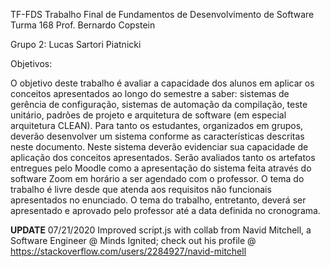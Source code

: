 TF-FDS
Trabalho Final de Fundamentos de Desenvolvimento de Software
Turma 168
Prof. Bernardo Copstein

Grupo 2: Lucas Sartori Piatnicki

Objetivos:

O objetivo deste trabalho é avaliar a capacidade dos alunos em aplicar os conceitos apresentados ao longo do semestre a saber: sistemas de gerência de configuração, sistemas de automação da compilação, teste unitário, padrões de projeto e arquitetura de software (em especial arquitetura CLEAN).
Para tanto os estudantes, organizados em grupos, deverão desenvolver um sistema conforme as características descritas neste documento. Neste sistema deverão evidenciar sua capacidade de aplicação dos conceitos apresentados.
Serão avaliados tanto os artefatos entregues pelo Moodle como a apresentação do sistema feita através do software Zoom em horário a ser agendado com o professor.
O tema do trabalho é livre desde que atenda aos requisitos não funcionais apresentados no enunciado. O tema do trabalho, entretanto, deverá ser apresentado e aprovado pelo professor até a data definida no cronograma.

**UPDATE** 07/21/2020
Improved script.js with collab from Navid Mitchell, a Software Engineer @ Minds Ignited; check out his profile @ https://stackoverflow.com/users/2284927/navid-mitchell